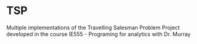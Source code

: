 # TSP
Multiple implementations of the Travelling Salesman Problem
Project developed in the course IE555 - Programing for analytics with Dr. Murray
